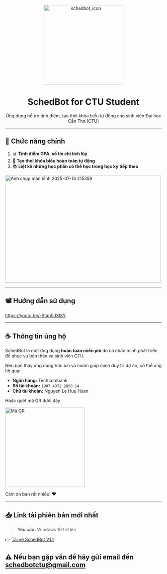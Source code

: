 <p align="center">
  <img width="256" height="256" alt="schedbot_icon" src="https://github.com/user-attachments/assets/21d7faa3-435e-4abd-9f56-86d599815d58" />
</p>

<h1 align="center">SchedBot for CTU Student</h1>

<p align="center">
  Ứng dụng hỗ trợ tính điểm, tạo thời khóa biểu tự động cho sinh viên Đại học Cần Thơ (CTU)
</p>

---

## 🚀 Chức năng chính

1. 📊 **Tính điểm GPA, số tín chỉ tích lũy**
2. 📅 **Tạo thời khóa biểu hoàn toàn tự động**
3. 📚 **Liệt kê những học phần có thể học trong học kỳ tiếp theo**
<img width="500 " height="346" alt="Ảnh chụp màn hình 2025-07-16 215359" src="https://github.com/user-attachments/assets/dc95fd28-b8df-4d87-bb08-43c299d6267d" />

---

## 📽️ Hướng dẫn sử dụng

https://youtu.be/-Stan0JXl8Y

---

## ☕ Thông tin ủng hộ

SchedBot là một ứng dụng **hoàn toàn miễn phí** do cá nhân mình phát triển để phục vụ bản thân và sinh viên CTU.

Nếu bạn thấy ứng dụng hữu ích và muốn giúp mình duy trì dự án, có thể ủng hộ qua:

- **Ngân hàng:** Techcombank  
- **Số tài khoản:** `1907 4372 2850 14`  
- **Chủ tài khoản:** Nguyen Le Huu Huan
<p>Hoặc quét mã QR dưới đây</p>
<img width="256" height="256" alt="Mã QR" src="https://github.com/user-attachments/assets/52e5ffc5-3ede-4dc6-8ce4-5f32d630ac91" />


Cảm ơn bạn rất nhiều! ❤️

---

## 📥 Link tải phiên bản mới nhất

> **Yêu cầu:** Windows 10 trở lên

👉 [Tải về SchedBot V1.1](https://drive.google.com/uc?export=download&id=1VZyJ0Jt7sfNGQCR96nl8vh2wQ4T1ImSl)

## ⚠️ Nếu bạn gặp vấn đề hãy gửi email đến **schedbotctu@gmail.com**
